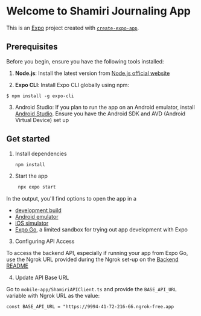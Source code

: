 # Welcome to Shamiri Journaling App

This is an [Expo](https://expo.dev) project created with [`create-expo-app`](https://www.npmjs.com/package/create-expo-app).

## Prerequisites
Before you begin, ensure you have the following tools installed:

1. **Node.js**: Install the latest version from [Node.js official website](https://nodejs.org/)

2. **Expo CLI**: Install Expo CLI globally using npm:
```$
$ npm install -g expo-cli
```

3. Android Studio: If you plan to run the app on an Android emulator, install [Android Studio](https://developer.android.com/studio). Ensure you have the Android SDK and AVD (Android Virtual Device) set up

## Get started

1. Install dependencies

   ```bash
   npm install
   ```

2. Start the app

   ```bash
    npx expo start
   ```

In the output, you'll find options to open the app in a

- [development build](https://docs.expo.dev/develop/development-builds/introduction/)
- [Android emulator](https://docs.expo.dev/workflow/android-studio-emulator/)
- [iOS simulator](https://docs.expo.dev/workflow/ios-simulator/)
- [Expo Go](https://expo.dev/go), a limited sandbox for trying out app development with Expo

3. Configuring API Access

To access the backend API, especially if running your app from Expo Go, use the Ngrok URL provided during the Ngrok set-up on the [Backend README](backend/README.md)

4. Update API Base URL

Go to `mobile-app/ShamiriAPIClient.ts` and provide the `BASE_API_URL` variable with Ngrok URL as the value:

`const BASE_API_URL = "https://9994-41-72-216-66.ngrok-free.app`

